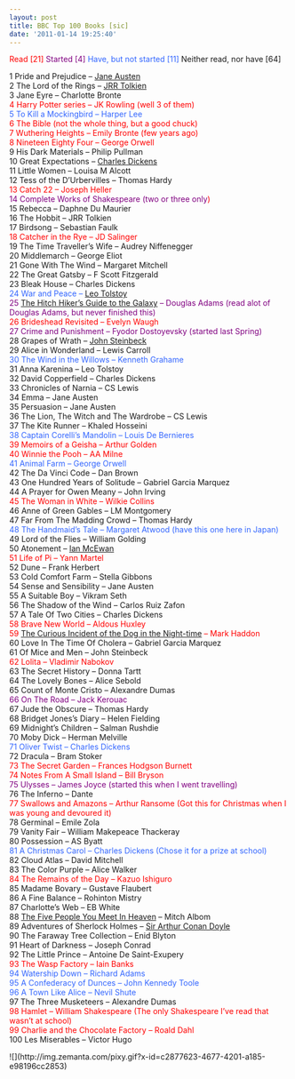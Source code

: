 ```yaml
---
layout: post
title: BBC Top 100 Books [sic]
date: '2011-01-14 19:25:40'
---
```



<span style="color:#ff0000;">Read [21] </span><span style="color:#800080;">Started [4] </span><span style="color:#3366ff;">Have, but not started [11]</span> Neither read, nor have [64]

1 Pride and Prejudice – [Jane Austen](http://en.wikipedia.org/wiki/Jane_Austen "Jane Austen")  
 2 The Lord of the Rings – [JRR Tolkien](http://www.last.fm/music/J.R.R.%2BTolkien "J.R.R. Tolkien")  
 3 Jane Eyre – Charlotte Bronte  
<span style="color:#ff0000;">4 Harry Potter series – JK Rowling (well 3 of them)</span>  
<span style="color:#3366ff;">5 To Kill a Mockingbird – Harper Lee </span>  
<span style="color:#ff0000;">6 The Bible (not the whole thing, but a good chuck)</span>  
<span style="color:#ff0000;">7 Wuthering Heights – Emily Bronte (few years ago)</span>  
<span style="color:#ff0000;">8 Nineteen Eighty Four – George Orwell</span>  
 9 His Dark Materials – Philip Pullman  
 10 Great Expectations – [Charles Dickens](http://en.wikipedia.org/wiki/Charles_Dickens "Charles Dickens")  
 11 Little Women – Louisa M Alcott  
 12 Tess of the D’Urbervilles – Thomas Hardy  
<span style="color:#ff0000;">13 Catch 22 – Joseph Heller </span>  
<span style="color:#800080;">14 Complete Works of Shakespeare</span><span style="color:#ff0000;"><span style="color:#800080;"> (two or three only</span>)</span>  
 15 Rebecca – Daphne Du Maurier  
 16 The Hobbit – JRR Tolkien  
 17 Birdsong – Sebastian Faulk  
<span style="color:#ff0000;">18 Catcher in the Rye – JD Salinger </span>  
 19 The Time Traveller’s Wife – Audrey Niffenegger  
 20 Middlemarch – George Eliot  
 21 Gone With The Wind – Margaret Mitchell  
 22 The Great Gatsby – F Scott Fitzgerald  
 23 Bleak House – Charles Dickens  
<span style="color:#3366ff;">24 War and Peace – [Leo Tolstoy](http://www.imdb.com/title/tt0824758/ "Leo Tolstoy")</span>  
<span style="color:#800080;">25 [The Hitch Hiker’s Guide to the Galaxy](http://www.amazon.com/Hitch-Hikers-Guide-Galaxy/dp/0330258648%3FSubscriptionId%3D0G81C5DAZ03ZR9WH9X82%26tag%3Dzemanta-20%26linkCode%3Dxm2%26camp%3D2025%26creative%3D165953%26creativeASIN%3D0330258648 "The Hitch Hiker's Guide to the Galaxy") – Douglas Adams (read alot of Douglas Adams, but never finished this)</span>  
<span style="color:#ff0000;">26 Brideshead Revisited – Evelyn Waugh </span>  
<span style="color:#800080;">27 Crime and Punishment – Fyodor Dostoyevsky (started last Spring)</span>  
 28 Grapes of Wrath – [John Steinbeck](http://www.myspace.com/everything/john-steinbeck "John Steinbeck")  
 29 Alice in Wonderland – Lewis Carroll  
<span style="color:#3366ff;">30 The Wind in the Willows – Kenneth Grahame </span>  
 31 Anna Karenina – Leo Tolstoy  
 32 David Copperfield – Charles Dickens  
 33 Chronicles of Narnia – CS Lewis  
 34 Emma – Jane Austen  
 35 Persuasion – Jane Austen  
 36 The Lion, The Witch and The Wardrobe – CS Lewis  
 37 The Kite Runner – Khaled Hosseini  
<span style="color:#3366ff;">38 Captain Corelli’s Mandolin – Louis De Bernieres </span>  
<span style="color:#ff0000;">39 Memoirs of a Geisha – Arthur Golden </span>  
<span style="color:#ff0000;">40 Winnie the Pooh – AA Milne </span>  
<span style="color:#3366ff;">41 Animal Farm – George Orwell </span>  
 42 The Da Vinci Code – Dan Brown  
 43 One Hundred Years of Solitude – Gabriel Garcia Marquez  
 44 A Prayer for Owen Meany – John Irving  
<span style="color:#ff0000;">45 The Woman in White – Wilkie Collins</span>  
 46 Anne of Green Gables – LM Montgomery  
 47 Far From The Madding Crowd – Thomas Hardy  
<span style="color:#3366ff;">48 The Handmaid’s Tale – Margaret Atwood (have this one here in Japan)</span>  
 49 Lord of the Flies – William Golding  
 50 Atonement – [Ian McEwan](http://www.ianmcewan.com "Ian McEwan")  
<span style="color:#ff0000;">51 Life of Pi – Yann Martel </span>  
 52 Dune – Frank Herbert  
 53 Cold Comfort Farm – Stella Gibbons  
 54 Sense and Sensibility – Jane Austen  
 55 A Suitable Boy – Vikram Seth  
 56 The Shadow of the Wind – Carlos Ruiz Zafon  
 57 A Tale Of Two Cities – Charles Dickens  
<span style="color:#ff0000;">58 Brave New World – Aldous Huxley </span>  
<span style="color:#ff0000;">59 [The Curious Incident of the Dog in the Night-time](http://www.amazon.com/Curious-Incident-Dog-Night-time/dp/0099450259%3FSubscriptionId%3D0G81C5DAZ03ZR9WH9X82%26tag%3Dzemanta-20%26linkCode%3Dxm2%26camp%3D2025%26creative%3D165953%26creativeASIN%3D0099450259 "The Curious Incident of the Dog in the Night-time") – Mark Haddon </span>  
 60 Love In The Time Of Cholera – Gabriel Garcia Marquez  
 61 Of Mice and Men – John Steinbeck  
<span style="color:#ff0000;">62 Lolita – Vladimir Nabokov </span>  
 63 The Secret History – Donna Tartt  
 64 The Lovely Bones – Alice Sebold  
 65 Count of Monte Cristo – Alexandre Dumas  
<span style="color:#800080;">66 On The Road – Jack Kerouac </span>  
 67 Jude the Obscure – Thomas Hardy  
 68 Bridget Jones’s Diary – Helen Fielding  
 69 Midnight’s Children – Salman Rushdie  
 70 Moby Dick – Herman Melville  
<span style="color:#3366ff;">71 Oliver Twist – Charles Dickens </span>  
 72 Dracula – Bram Stoker  
<span style="color:#ff0000;">73 The Secret Garden – Frances Hodgson Burnett </span>  
<span style="color:#ff0000;">74 Notes From A Small Island – Bill Bryson </span>  
<span style="color:#800080;">75 Ulysses – James Joyce (started this when I went travelling)</span>  
 76 The Inferno – Dante  
<span style="color:#ff0000;">77 Swallows and Amazons – Arthur Ransome (Got this for Christmas when I was young and devoured it)</span>  
 78 Germinal – Emile Zola  
 79 Vanity Fair – William Makepeace Thackeray  
 80 Possession – AS Byatt  
<span style="color:#3366ff;">81 A Christmas Carol – Charles Dickens (Chose it for a prize at school)</span>  
 82 Cloud Atlas – David Mitchell  
 83 The Color Purple – Alice Walker  
<span style="color:#ff0000;">84 The Remains of the Day – Kazuo Ishiguro </span>  
 85 Madame Bovary – Gustave Flaubert  
 86 A Fine Balance – Rohinton Mistry  
 87 Charlotte’s Web – EB White  
 88 [The Five People You Meet In Heaven](http://www.amazon.com/Five-People-You-Meet-Heaven/dp/1405500069%3FSubscriptionId%3D0G81C5DAZ03ZR9WH9X82%26tag%3Dzemanta-20%26linkCode%3Dxm2%26camp%3D2025%26creative%3D165953%26creativeASIN%3D1405500069 "The Five People You Meet in Heaven") – Mitch Albom  
 89 Adventures of Sherlock Holmes – [Sir Arthur Conan Doyle](http://en.wikipedia.org/wiki/Arthur_Conan_Doyle "Arthur Conan Doyle")  
 90 The Faraway Tree Collection – Enid Blyton  
 91 Heart of Darkness – Joseph Conrad  
 92 The Little Prince – Antoine De Saint-Exupery  
<span style="color:#ff0000;">93 The Wasp Factory – Iain Banks </span>  
<span style="color:#3366ff;">94 Watership Down – Richard Adams </span>  
<span style="color:#3366ff;">95 A Confederacy of Dunces – John Kennedy Toole </span>  
<span style="color:#3366ff;">96 A Town Like Alice – Nevil Shute </span>  
 97 The Three Musketeers – Alexandre Dumas  
<span style="color:#ff0000;">98 Hamlet – William Shakespeare (The only Shakespeare I’ve read that wasn’t at school)</span>  
<span style="color:#ff0000;">99 Charlie and the Chocolate Factory – Roald Dahl </span>  
 100 Les Miserables – Victor Hugo

<div class="zemanta-pixie">![](http://img.zemanta.com/pixy.gif?x-id=c2877623-4677-4201-a185-e98196cc2853)</div>

